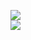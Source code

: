 [![](https://img.shields.io/badge/Made%20With-Github%20Spray-lightgrey.svg?style=for-the-badge&logo=github)](https://github.com/Annihil/github-spray#27800)  
[![](https://i.imgur.com/2DrTn0Z.gif)](https://github.com/Annihil/github-spray)